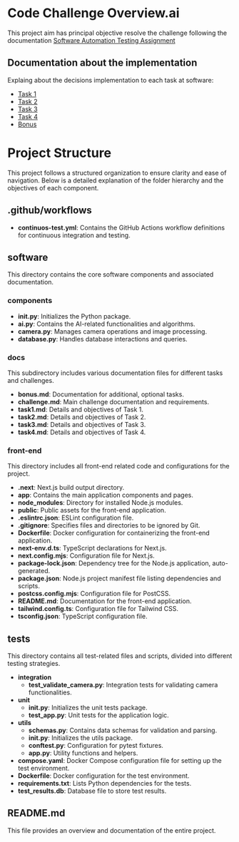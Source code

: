 # Code Challenge Overview.ai

This project aim has principal objective resolve the challenge following the documentation [Software Automation Testing Assignment](./software/docs/challenge.md)


## Documentation about the implementation

Explaing about the decisions implementation to each task at software: 

- [Task 1](./software/docs/task1.md)
- [Task 2](./software/docs/task2.md)
- [Task 3](./software/docs/task3.md)
- [Task 4](./software/docs/task4.md)
- [Bonus](./software/docs/bonus.md)

# Project Structure

This project follows a structured organization to ensure clarity and ease of navigation. Below is a detailed explanation of the folder hierarchy and the objectives of each component.

## .github/workflows
- **continuos-test.yml**: Contains the GitHub Actions workflow definitions for continuous integration and testing.

## software
This directory contains the core software components and associated documentation.

### components
- **__init__.py**: Initializes the Python package.
- **ai.py**: Contains the AI-related functionalities and algorithms.
- **camera.py**: Manages camera operations and image processing.
- **database.py**: Handles database interactions and queries.

### docs
This subdirectory includes various documentation files for different tasks and challenges.
- **bonus.md**: Documentation for additional, optional tasks.
- **challenge.md**: Main challenge documentation and requirements.
- **task1.md**: Details and objectives of Task 1.
- **task2.md**: Details and objectives of Task 2.
- **task3.md**: Details and objectives of Task 3.
- **task4.md**: Details and objectives of Task 4.

### front-end
This directory includes all front-end related code and configurations for the project.
- **.next**: Next.js build output directory.
- **app**: Contains the main application components and pages.
- **node_modules**: Directory for installed Node.js modules.
- **public**: Public assets for the front-end application.
- **.eslintrc.json**: ESLint configuration file.
- **.gitignore**: Specifies files and directories to be ignored by Git.
- **Dockerfile**: Docker configuration for containerizing the front-end application.
- **next-env.d.ts**: TypeScript declarations for Next.js.
- **next.config.mjs**: Configuration file for Next.js.
- **package-lock.json**: Dependency tree for the Node.js application, auto-generated.
- **package.json**: Node.js project manifest file listing dependencies and scripts.
- **postcss.config.mjs**: Configuration file for PostCSS.
- **README.md**: Documentation for the front-end application.
- **tailwind.config.ts**: Configuration file for Tailwind CSS.
- **tsconfig.json**: TypeScript configuration file.

## tests
This directory contains all test-related files and scripts, divided into different testing strategies.
- **integration**
  - **test_validate_camera.py**: Integration tests for validating camera functionalities.
- **unit**
  - **__init__.py**: Initializes the unit tests package.
  - **test_app.py**: Unit tests for the application logic.
- **utils**
  - **schemas.py**: Contains data schemas for validation and parsing.
  - **__init__.py**: Initializes the utils package.
  - **conftest.py**: Configuration for pytest fixtures.
  - **app.py**: Utility functions and helpers.
- **compose.yaml**: Docker Compose configuration file for setting up the test environment.
- **Dockerfile**: Docker configuration for the test environment.
- **requirements.txt**: Lists Python dependencies for the tests.
- **test_results.db**: Database file to store test results.

## README.md
This file provides an overview and documentation of the entire project.




